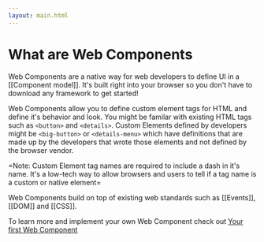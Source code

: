 ```yaml
---
layout: main.html
---
```

# What are Web Components
Web Components are a native way for web developers to define UI in a [[Component model]]. It's built right into your browser so you don't have to download any framework to get started!

Web Components allow you to define custom element tags for HTML and define it's behavior and look. You might be familar with existing HTML tags such as `<button>` and `<details>`. Custom Elements defined by developers might be `<big-button>` or `<details-menu>` which have definitions that are made up by the developers that wrote those elements and not defined by the browser vendor.

=Note: Custom Element tag names are required to include a dash in it's name. It's a low-tech way to allow browsers and users to tell if a tag name is a custom or native element=

Web Components build on top of existing web standards such as [[Events]], [[DOM]] and [[CSS]].

To learn more and implement your own Web Component check out [Your first Web Component](your-first-web-component.md)